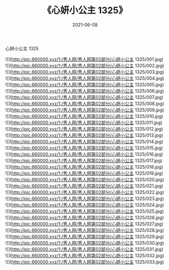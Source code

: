 ﻿---
layout: post
title:  《心妍小公主 1325》
date:   2021-06-08
img: http://pic.660000.xyz/1:/秀人网/秀人网第02部分/心妍小公主 1325/000.jpg
categories: [美女, 清纯, 唯美]
---

心妍小公主 1325

  ![](http://pic.660000.xyz/1:/秀人网/秀人网第02部分/心妍小公主 1325/001.jpg) <br> ![](http://pic.660000.xyz/1:/秀人网/秀人网第02部分/心妍小公主 1325/002.jpg) <br> ![](http://pic.660000.xyz/1:/秀人网/秀人网第02部分/心妍小公主 1325/003.jpg) <br> ![](http://pic.660000.xyz/1:/秀人网/秀人网第02部分/心妍小公主 1325/004.jpg) <br> ![](http://pic.660000.xyz/1:/秀人网/秀人网第02部分/心妍小公主 1325/005.jpg) <br> ![](http://pic.660000.xyz/1:/秀人网/秀人网第02部分/心妍小公主 1325/006.jpg) <br> ![](http://pic.660000.xyz/1:/秀人网/秀人网第02部分/心妍小公主 1325/007.jpg) <br> ![](http://pic.660000.xyz/1:/秀人网/秀人网第02部分/心妍小公主 1325/008.jpg) <br> ![](http://pic.660000.xyz/1:/秀人网/秀人网第02部分/心妍小公主 1325/009.jpg) <br> ![](http://pic.660000.xyz/1:/秀人网/秀人网第02部分/心妍小公主 1325/010.jpg) <br> ![](http://pic.660000.xyz/1:/秀人网/秀人网第02部分/心妍小公主 1325/011.jpg) <br> ![](http://pic.660000.xyz/1:/秀人网/秀人网第02部分/心妍小公主 1325/012.jpg) <br> ![](http://pic.660000.xyz/1:/秀人网/秀人网第02部分/心妍小公主 1325/013.jpg) <br> ![](http://pic.660000.xyz/1:/秀人网/秀人网第02部分/心妍小公主 1325/014.jpg) <br> ![](http://pic.660000.xyz/1:/秀人网/秀人网第02部分/心妍小公主 1325/015.jpg) <br> ![](http://pic.660000.xyz/1:/秀人网/秀人网第02部分/心妍小公主 1325/016.jpg) <br> ![](http://pic.660000.xyz/1:/秀人网/秀人网第02部分/心妍小公主 1325/017.jpg) <br> ![](http://pic.660000.xyz/1:/秀人网/秀人网第02部分/心妍小公主 1325/018.jpg) <br> ![](http://pic.660000.xyz/1:/秀人网/秀人网第02部分/心妍小公主 1325/019.jpg) <br> ![](http://pic.660000.xyz/1:/秀人网/秀人网第02部分/心妍小公主 1325/020.jpg) <br> ![](http://pic.660000.xyz/1:/秀人网/秀人网第02部分/心妍小公主 1325/021.jpg) <br> ![](http://pic.660000.xyz/1:/秀人网/秀人网第02部分/心妍小公主 1325/022.jpg) <br> ![](http://pic.660000.xyz/1:/秀人网/秀人网第02部分/心妍小公主 1325/023.jpg) <br> ![](http://pic.660000.xyz/1:/秀人网/秀人网第02部分/心妍小公主 1325/024.jpg) <br> ![](http://pic.660000.xyz/1:/秀人网/秀人网第02部分/心妍小公主 1325/025.jpg) <br> ![](http://pic.660000.xyz/1:/秀人网/秀人网第02部分/心妍小公主 1325/026.jpg) <br> ![](http://pic.660000.xyz/1:/秀人网/秀人网第02部分/心妍小公主 1325/027.jpg) <br> ![](http://pic.660000.xyz/1:/秀人网/秀人网第02部分/心妍小公主 1325/028.jpg) <br> ![](http://pic.660000.xyz/1:/秀人网/秀人网第02部分/心妍小公主 1325/029.jpg) <br> ![](http://pic.660000.xyz/1:/秀人网/秀人网第02部分/心妍小公主 1325/030.jpg) <br> ![](http://pic.660000.xyz/1:/秀人网/秀人网第02部分/心妍小公主 1325/031.jpg) <br> ![](http://pic.660000.xyz/1:/秀人网/秀人网第02部分/心妍小公主 1325/032.jpg) <br> ![](http://pic.660000.xyz/1:/秀人网/秀人网第02部分/心妍小公主 1325/033.jpg) <br>